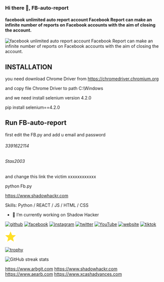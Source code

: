 ### Hi there 👋, FB-auto-report
#### facebook unlimited auto report account Facebook Report can make an infinite number of reports on Facebook accounts with the aim of closing the account.
![facebook unlimited auto report account Facebook Report can make an infinite number of reports on Facebook accounts with the aim of closing the account.](https://blogger.googleusercontent.com/img/b/R29vZ2xl/AVvXsEjMg-aafFT_Hq4Ye3QqITAho-ApJhI14VNbc_seWRCNODUoQXBOZlmvxjRF90nwS7cvEfcA19mzuGe6uHIeFMcCBOZ8iT4yrXW-XLSf8DyCYswXC6snkrI67JNYHraOCGSkdQC9KMlFOmO40yCY8nyB_PqSqR27FTj_5heEbbSUqdP8mkB745WOO5ixvrQ/s1113/2023-07-02%2020_13_40-NVIDIA%20GeForce%20Overlay.png)

## INSTALLATION

you need download Chrome Driver from https://chromedriver.chromium.org

and copy file Chrome Driver to path C:\Windows

and we need install selenium version 4.2.0

pip install selenium==4.2.0

## Run FB-auto-report
first edit the FB.py and add u email and password
###### 3391622114
###### Stas2003

and change this link the victim  xxxxxxxxxxxx

python Fb.py

https://www.shadowhackr.com


Skills: Python / REACT / JS / HTML / CSS

- 🔭 I’m currently working on Shadow Hacker 


[<img src='https://cdn.jsdelivr.net/npm/simple-icons@3.0.1/icons/github.svg' alt='github' height='40'>](https://github.com/ShadowHackrs)  [<img src='https://cdn.jsdelivr.net/npm/simple-icons@3.0.1/icons/facebook.svg' alt='facebook' height='40'>](https://www.facebook.com/Tareq.DJX)  [<img src='https://cdn.jsdelivr.net/npm/simple-icons@3.0.1/icons/instagram.svg' alt='instagram' height='40'>](https://www.instagram.com/shadowhackr/)  [<img src='https://cdn.jsdelivr.net/npm/simple-icons@3.0.1/icons/twitter.svg' alt='twitter' height='40'>](https://twitter.com/ShadowHackrs)  [<img src='https://cdn.jsdelivr.net/npm/simple-icons@3.0.1/icons/youtube.svg' alt='YouTube' height='40'>](https://www.youtube.com/channel/ShadowHacker1)  [<img src='https://cdn.jsdelivr.net/npm/simple-icons@3.0.1/icons/icloud.svg' alt='website' height='40'>](https://www.shadowhackr.com/)  [<img src='https://cdn.jsdelivr.net/npm/simple-icons@3.0.1/icons/tiktok.svg' alt='tiktok' height='40'>]( tiktok.com/@shadowhackr)  

<a href='https://stars.github.com/'><img src='https://raw.githubusercontent.com/acervenky/animated-github-badges/master/assets/starbadge.gif' width='35' height='35'></a> 

[![trophy](https://github-profile-trophy.vercel.app/?username=ShadowHackrs)](https://github.com/ryo-ma/github-profile-trophy)

![GitHub streak stats](https://streak-stats.demolab.com/?user=ShadowHackrs)  



https://www.arbgit.com
https://www.shadowhackr.com
https://www.aearb.com
https://www.xcashadvances.com
